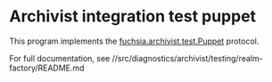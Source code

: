 # Archivist integration test puppet

This program implements the [fuchsia.archivist.test.Puppet] protocol.

For full documentation, see //src/diagnostics/archivist/testing/realm-factory/README.md

[fuchsia.archivist.test.Puppet]: //src/diagnostics/archivist/testing/fidl/BUILD.gn